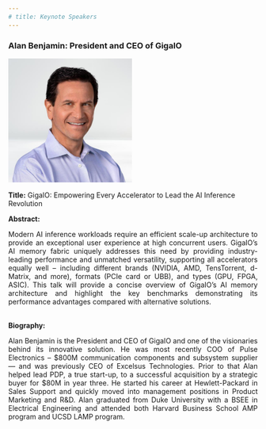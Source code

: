 ```yaml
---
# title: Keynote Speakers
---
```


### Alan Benjamin: President and CEO of GigaIO

<img src="/assets/img/gigaio-alan.jpg" style="width:auto; height:250px;">

**Title:** GigaIO: Empowering Every Accelerator to Lead the AI Inference Revolution

**Abstract:** 
<div style="text-align: justify; text-indent: 0em;">
Modern AI inference workloads require an efficient scale-up architecture to provide an exceptional user experience at high concurrent users.  GigaIO’s AI memory fabric uniquely addresses this need by providing industry-leading performance and unmatched versatility, supporting all accelerators equally well – including different brands (NVIDIA, AMD, TensTorrent, d-Matrix, and more), formats (PCIe card or UBB), and types (GPU, FPGA, ASIC). This talk will provide a concise overview of GigaIO’s AI memory architecture and highlight the key benchmarks demonstrating its performance advantages compared with alternative solutions. 

</div>
<br>

**Biography:** 
<div style="text-align: justify; text-indent: 0em;">
Alan Benjamin is the President and CEO of GigaIO and one of the visionaries behind its innovative solution. He was most recently COO of Pulse Electronics – $800M communication components and subsystem supplier — and was previously CEO of Excelsus Technologies. Prior to that Alan helped lead PDP, a true start-up, to a successful acquisition by a strategic buyer for $80M in year three. He started his career at Hewlett-Packard in Sales Support and quickly moved into management positions in Product Marketing and R&D. Alan graduated from Duke University with a BSEE in Electrical Engineering and attended both Harvard Business School AMP program and UCSD LAMP program.
</div>

